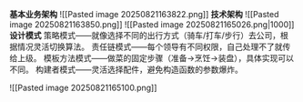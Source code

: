**基本业务架构**
![[Pasted image 20250821163822.png]]
**技术架构**
![[Pasted image 20250821163850.png]]
![[Pasted image 20250821165026.png|1000]]
**设计模式**
策略模式——就像选择不同的出行方式（骑车/打车/步行）去公司，根据情况灵活切换算法。
责任链模式——每个领导有不同权限，自己处理不了就传给上级。
模板方法模式——做菜的固定步骤（准备→烹饪→装盘），具体实现可以不同。
构建者模式——灵活选择配件，避免构造函数的参数爆炸。

![[Pasted image 20250821165100.png]]